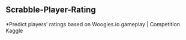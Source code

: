 ## Scrabble-Player-Rating
*Predict players' ratings based on Woogles.io gameplay | Competition Kaggle
